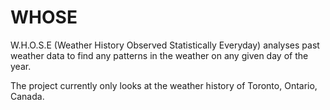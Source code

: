 # WHOSE
W.H.O.S.E (Weather History Observed Statistically Everyday) analyses past weather data to find any patterns in the weather on any given day of the year.

The project currently only looks at the weather history of Toronto, Ontario, Canada.
